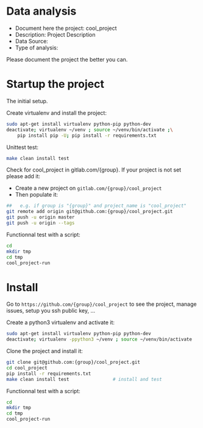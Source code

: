 # Data analysis
- Document here the project: cool_project
- Description: Project Description
- Data Source:
- Type of analysis:

Please document the project the better you can.

# Startup the project

The initial setup.

Create virtualenv and install the project:
```bash
sudo apt-get install virtualenv python-pip python-dev
deactivate; virtualenv ~/venv ; source ~/venv/bin/activate ;\
    pip install pip -U; pip install -r requirements.txt
```

Unittest test:
```bash
make clean install test
```

Check for cool_project in gitlab.com/{group}.
If your project is not set please add it:

- Create a new project on `gitlab.com/{group}/cool_project`
- Then populate it:

```bash
##   e.g. if group is "{group}" and project_name is "cool_project"
git remote add origin git@github.com:{group}/cool_project.git
git push -u origin master
git push -u origin --tags
```

Functionnal test with a script:

```bash
cd
mkdir tmp
cd tmp
cool_project-run
```

# Install

Go to `https://github.com/{group}/cool_project` to see the project, manage issues,
setup you ssh public key, ...

Create a python3 virtualenv and activate it:

```bash
sudo apt-get install virtualenv python-pip python-dev
deactivate; virtualenv -ppython3 ~/venv ; source ~/venv/bin/activate
```

Clone the project and install it:

```bash
git clone git@github.com:{group}/cool_project.git
cd cool_project
pip install -r requirements.txt
make clean install test                # install and test
```
Functionnal test with a script:

```bash
cd
mkdir tmp
cd tmp
cool_project-run
```
